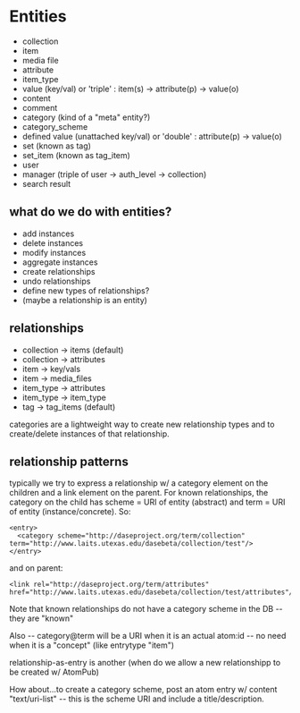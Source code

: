 # Entities #

  * collection
  * item
  * media file
  * attribute
  * item\_type
  * value (key/val) or 'triple' : item(s) -> attribute(p) -> value(o)
  * content
  * comment
  * category (kind of a "meta" entity?)
  * category\_scheme
  * defined value (unattached key/val) or 'double' : attribute(p) -> value(o)
  * set (known as tag)
  * set\_item (known as tag\_item)
  * user
  * manager (triple of user -> auth\_level -> collection)
  * search result


## what do we do with entities? ##

  * add instances
  * delete instances
  * modify instances
  * aggregate instances
  * create relationships
  * undo relationships
  * define new types of relationships?
  * (maybe a relationship is an entity)

## relationships ##

  * collection -> items (default)
  * collection -> attributes
  * item -> key/vals
  * item -> media\_files
  * item\_type -> attributes
  * item\_type -> item\_type
  * tag -> tag\_items (default)

categories are a lightweight way to create new relationship types and to create/delete instances of that relationship.

## relationship patterns ##

typically we try to express a relationship w/ a category element on the children and a link element on the parent.  For known relationships, the category on the child has scheme = URI of entity (abstract) and term = URI of entity (instance/concrete).  So:
```
<entry>
  <category scheme="http://daseproject.org/term/collection" term="http://www.laits.utexas.edu/dasebeta/collection/test"/>
</entry>
```
and on parent:
```
<link rel="http://daseproject.org/term/attributes" href="http://www.laits.utexas.edu/dasebeta/collection/test/attributes"/>
```

Note that known relationships do not have a category scheme in the DB -- they are "known"

Also -- category@term will be a URI when it is an actual atom:id -- no need when it is a "concept"  (like entrytype "item")

relationship-as-entry is another (when do we allow a new relationshipp to be created w/ AtomPub)

How about...to create a category scheme, post an atom entry w/ content "text/uri-list" -- this is the scheme URI and include a title/description.